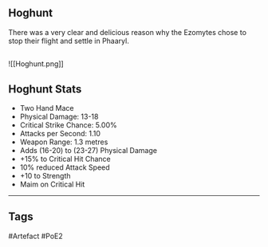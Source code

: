 ## Hoghunt
There was a very clear and delicious
reason why the Ezomytes chose to
stop their flight and settle in Phaaryl.
##
![[Hoghunt.png]]
## Hoghunt Stats
- Two Hand Mace
- Physical Damage: 13-18
- Critical Strike Chance: 5.00%
- Attacks per Second: 1.10
- Weapon Range: 1.3 metres
- Adds (16-20) to (23-27) Physical Damage
- +15% to Critical Hit Chance
- 10% reduced Attack Speed
- +10 to Strength
- Maim on Critical Hit


---
## Tags
#Artefact
#PoE2